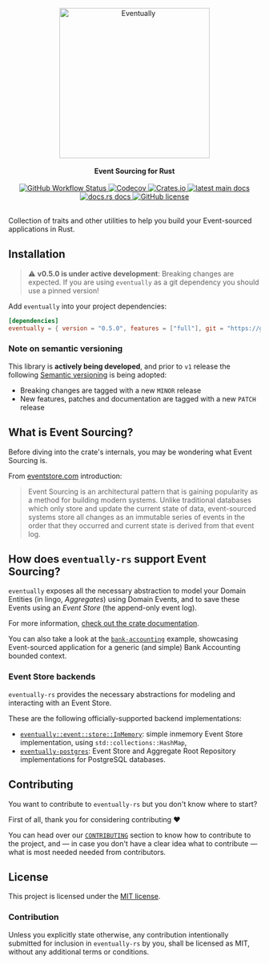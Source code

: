 <br />

<div align="center">
    <img alt="Eventually" src = "./resources/logo.png" width = 300>
</div>

<br />

<div align="center">
    <strong>
        Event Sourcing for Rust
    </strong>
</div>

<br />

<div align="center">
    <!-- Testing pipeline -->
    <a href="https://github.com/get-eventually/eventually-rs/actions?query=workflow%3A%22Rust+%28stable%29%22">
        <img alt="GitHub Workflow Status"
        src="https://img.shields.io/github/actions/workflow/status/get-eventually/eventually-rs/ci.yml?branch=main&style=flat-square">
    </a>
    <!-- Codecov -->
    <a href="https://codecov.io/gh/get-eventually/eventually-rs">
            <img alt="Codecov"
            src="https://img.shields.io/codecov/c/github/get-eventually/eventually-rs?style=flat-square">
    </a>
    <!-- Crates.io -->
    <a href="https://crates.io/crates/eventually">
        <img alt="Crates.io"
        src="https://img.shields.io/crates/v/eventually?style=flat-square">
    </a>
    <!-- Github pages docs -->
    <a href="https://get-eventually.github.io/eventually-rs/eventually">
        <img alt="latest main docs"
        src="https://img.shields.io/badge/docs-main-important?style=flat-square" />
    </a>
    <!-- Docs.rs -->
    <a href="https://docs.rs/eventually">
        <img alt="docs.rs docs"
        src="https://img.shields.io/badge/dynamic/json?style=flat-square&color=blue&label=docs.rs&query=%24.crate.newest_version&url=https%3A%2F%2Fcrates.io%2Fapi%2Fv1%2Fcrates%2Feventually" />
    </a>
    <!-- License -->
    <a href="https://github.com/get-eventually/eventually-rs/blob/main/LICENSE">
        <img alt="GitHub license"
        src="https://img.shields.io/github/license/eventually-rs/eventually-rs?style=flat-square">
    </a>
</div>

<br />


Collection of traits and other utilities to help you build your Event-sourced applications in Rust.

## Installation

> ⚠️ **v0.5.0 is under active development**: Breaking changes are expected. If you are using `eventually` as a git dependency you should use a pinned version!

Add `eventually` into your project dependencies:

```toml
[dependencies]
eventually = { version = "0.5.0", features = ["full"], git = "https://github.com/get-eventually/eventually-rs" }
```

### Note on semantic versioning

This library is **actively being developed**, and prior to `v1` release the following [Semantic versioning]()
is being adopted:

* Breaking changes are tagged with a new `MINOR` release
* New features, patches and documentation are tagged with a new `PATCH` release

## What is Event Sourcing?

Before diving into the crate's internals, you may be wondering what Event Sourcing is.

From [eventstore.com](https://eventstore.com/) introduction:

>Event Sourcing is an architectural pattern that is gaining popularity as a method for building modern systems. Unlike traditional databases which only store and update the current state of data, event-sourced systems store all changes as an immutable series of events in the order that they occurred and current state is derived from that event log.

## How does `eventually-rs` support Event Sourcing?

`eventually` exposes all the necessary abstraction to model your
Domain Entities (in lingo, _Aggregates_) using Domain Events, and
to save these Events using an _Event Store_ (the append-only event log).

For more information, [check out the crate documentation](https://docs.rs/eventually).

You can also take a look at the [`bank-accounting`](https://github.com/get-eventually/eventually-rs/tree/main/examples/bank-accounting) example,
showcasing Event-sourced application for a generic (and simple) Bank Accounting bounded context.

### Event Store backends

`eventually-rs` provides the necessary abstractions for modeling and interacting
with an Event Store.

These are the following officially-supported backend implementations:
* [`eventually::event::store::InMemory`](./eventually/src/event/store.rs): simple inmemory Event Store implementation, using `std::collections::HashMap`,
* [`eventually-postgres`](./eventually-postgres): Event Store and Aggregate Root Repository implementations for PostgreSQL databases.

## Contributing

You want to contribute to `eventually-rs` but you don't know where to start?

First of all, thank you for considering contributing ❤️

You can head over our [`CONTRIBUTING`](./CONTRIBUTING.md) section to know
how to contribute to the project, and — in case you don't have a clear idea what
to contribute — what is most needed needed from contributors.

## License

This project is licensed under the [MIT license](LICENSE).

### Contribution

Unless you explicitly state otherwise, any contribution intentionally submitted for inclusion in `eventually-rs` by you, shall be licensed as MIT, without any additional terms or conditions.
